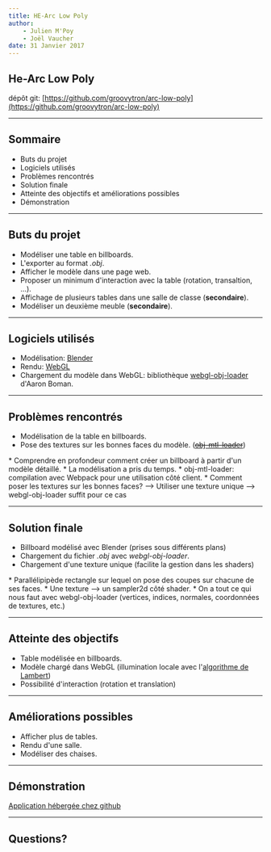 ```yaml
---
title: HE-Arc Low Poly
author:
    - Julien M'Poy
    - Joël Vaucher
date: 31 Janvier 2017
---
```


## He-Arc Low Poly

dépôt git: [https://github.com/groovytron/arc-low-poly](https://github.com/groovytron/arc-low-poly)

---

## Sommaire

* Buts du projet
* Logiciels utilisés
* Problèmes rencontrés
* Solution finale
* Atteinte des objectifs et améliorations possibles
* Démonstration

---

## Buts du projet

* Modéliser une table en billboards.
* L'exporter au format _.obj_.
* Afficher le modèle dans une page web.
* Proposer un minimum d'interaction avec la table (rotation, transaltion, ...).
* Affichage de plusieurs tables dans une salle de classe (__secondaire__).
* Modéliser un deuxième meuble (__secondaire__).

---

## Logiciels utilisés

* Modélisation: [Blender](https://www.blender.org/)
* Rendu: [WebGL](https://www.khronos.org/webgl/)
* Chargement du modèle dans WebGL: bibliothèque
  [webgl-obj-loader](https://github.com/frenchtoast747/webgl-obj-loader)
  d'Aaron Boman.

---

## Problèmes rencontrés

* Modélisation de la table en billboards.
* Pose des textures sur les bonnes faces du modèle.
  (~~[obj-mtl-loader](https://github.com/tiansijie/ObjLoader)~~)

<aside class="notes">
    * Comprendre en profondeur comment créer un billboard à partir d'un modèle
      détaillé.
    * La modélisation a pris du temps.
    * obj-mtl-loader: compilation avec Webpack pour une utilisation côté client.
    * Comment poser les textures sur les bonnes faces?
      --> Utiliser une texture unique
      --> webgl-obj-loader suffit pour ce cas
</aside>

---

## Solution finale

* Billboard modélisé avec Blender (prises sous différents plans)
* Chargement du fichier _.obj_ avec _webgl-obj-loader_.
* Chargement d'une texture unique (facilite la gestion dans les shaders)

<aside class="notes">
    * Parallélipipède rectangle sur lequel on pose des coupes sur
      chacune de ses faces.
    * Une texture --> un sampler2d côté shader.
    * On a tout ce qui nous faut avec webgl-obj-loader (vertices,
      indices, normales, coordonnées de textures, etc.)
</aside>

---

## Atteinte des objectifs

* Table modélisée en billboards.
* Modèle chargé dans WebGL (illumination locale avec l'[algorithme de Lambert](https://fr.wikipedia.org/wiki/Ombrage_plat))
* Possibilité d'interaction (rotation et translation)

---

## Améliorations possibles

* Afficher plus de tables.
* Rendu d'une salle.
* Modéliser des chaises.

---

## Démonstration

[Application hébergée chez github](https://groovytron.github.io/arc-low-poly/)

---

## Questions?
